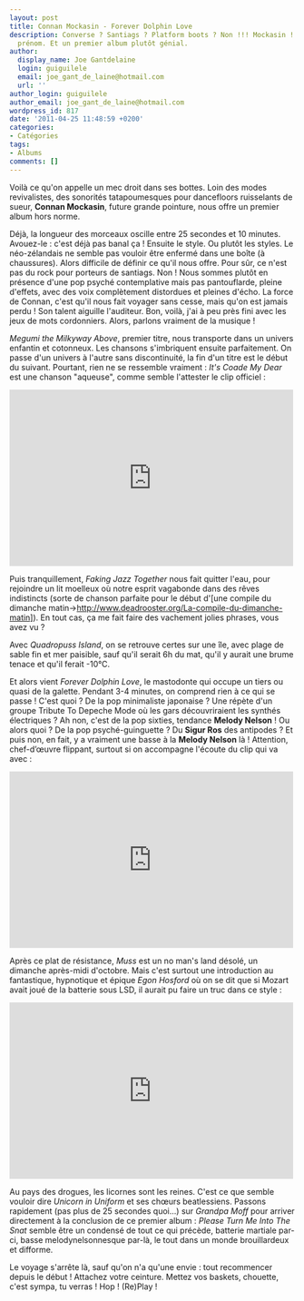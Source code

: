 ```yaml
---
layout: post
title: Connan Mockasin - Forever Dolphin Love
description: Converse ? Santiags ? Platform boots ? Non !!! Mockasin ! Connan de son
  prénom. Et un premier album plutôt génial.
author:
  display_name: Joe Gantdelaine
  login: guiguilele
  email: joe_gant_de_laine@hotmail.com
  url: ''
author_login: guiguilele
author_email: joe_gant_de_laine@hotmail.com
wordpress_id: 817
date: '2011-04-25 11:48:59 +0200'
categories:
- Catégories
tags:
- Albums
comments: []
---
```

Voilà ce qu'on appelle un mec droit dans ses bottes. Loin des modes revivalistes, des sonorités tatapoumesques pour dancefloors ruisselants de sueur, __Connan Mockasin__, future grande pointure, nous offre un premier album hors norme.

Déjà, la longueur des morceaux oscille entre 25 secondes et 10 minutes. Avouez-le : c'est déjà pas banal ça ! Ensuite le style. Ou plutôt les styles. Le néo-zélandais ne semble pas vouloir être enfermé dans une boîte (à chaussures). Alors difficile de définir ce qu'il nous offre. Pour sûr, ce n'est pas du rock pour porteurs de santiags. Non ! Nous sommes plutôt en présence d'une pop psyché contemplative mais pas pantouflarde, pleine d'effets, avec des voix complètement distordues et pleines d'écho. La force de Connan, c'est qu'il nous fait voyager sans cesse, mais qu'on est jamais perdu ! Son talent aiguille l'auditeur. Bon, voilà, j'ai à peu près fini avec les jeux de mots cordonniers. Alors, parlons vraiment de la musique !

*Megumi the Milkyway Above*, premier titre, nous transporte dans un univers enfantin et cotonneux. Les chansons s'imbriquent ensuite parfaitement. On passe d'un univers à l'autre sans discontinuité, la fin d'un titre est le début du suivant. Pourtant, rien ne se ressemble vraiment : *It's Coade My Dear* est une chanson "aqueuse", comme semble l'attester le clip officiel :

<iframe title="YouTube video player" width="500" height="311" src="http://www.youtube.com/embed/HkNwuY2JUHQ" frameborder="0" allowfullscreen></iframe>

Puis tranquillement, *Faking Jazz Together*  nous fait quitter l'eau, pour rejoindre un lit moelleux où notre esprit vagabonde dans des rêves indistincts (sorte de chanson parfaite pour le début d'[une compile du dimanche matin->http://www.deadrooster.org/La-compile-du-dimanche-matin]). En tout cas, ça me fait faire des vachement jolies phrases, vous avez vu ?

Avec *Quadropuss Island*, on se retrouve certes sur une île, avec plage de sable fin et mer paisible, sauf qu'il serait 6h du mat, qu'il y aurait une brume tenace et qu'il ferait -10°C.

Et alors vient *Forever Dolphin Love*, le mastodonte qui occupe un tiers ou quasi de la galette. Pendant 3-4 minutes, on comprend rien à ce qui se passe ! C'est quoi ? De la pop minimaliste japonaise ? Une répète d'un groupe Tribute To Depeche Mode où les gars découvriraient les synthés électriques ? Ah non, c'est de la pop sixties, tendance __Melody Nelson__ ! Ou alors quoi ? De la pop psyché-guinguette ? Du __Sigur Ros__ des antipodes ? Et puis non, en fait, y a vraiment une basse à la __Melody Nelson__ là ! Attention, chef-d’œuvre flippant, surtout si on accompagne l'écoute du clip qui va avec :

<iframe title="YouTube video player" width="500" height="311" src="http://www.youtube.com/embed/E7CaTJ2SvG8" frameborder="0" allowfullscreen></iframe>

Après ce plat de résistance, *Muss* est un no man's land désolé, un dimanche après-midi d'octobre. Mais c'est surtout une introduction au fantastique, hypnotique et épique *Egon Hosford* où on se dit que si Mozart avait joué de la batterie sous LSD, il aurait pu faire un truc dans ce style :

<iframe title="YouTube video player" width="500" height="311" src="http://www.youtube.com/embed/1AewoLLojss" frameborder="0" allowfullscreen></iframe>

Au pays des drogues, les licornes sont les reines. C'est ce que semble vouloir dire *Unicorn in Uniform* et ses chœurs beatlessiens. Passons rapidement (pas plus de 25 secondes quoi...) sur *Grandpa Moff* pour arriver directement à la conclusion de ce premier album : *Please Turn Me Into The Snat* semble être un condensé de tout ce qui précède, batterie martiale par-ci, basse melodynelsonnesque par-là, le tout dans un monde brouillardeux et difforme.

Le voyage s'arrête là, sauf qu'on n'a qu'une envie : tout recommencer depuis le début ! Attachez votre ceinture. Mettez vos baskets, chouette, c'est sympa, tu verras ! Hop ! (Re)Play !
